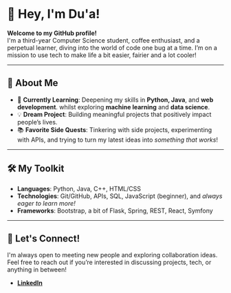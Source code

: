 # 👋 Hey, I'm Du'a!

**Welcome to my GitHub profile!**  
I'm a third-year Computer Science student, coffee enthusiast, and a perpetual learner, diving into the world of code one bug at a time. I’m on a mission to use tech to make life a bit easier, fairier and a lot cooler!

---

## 🚀 About Me

- 🌱 **Currently Learning**: Deepening my skills in **Python, Java**, and **web development**. whilst exploring **machine learning** and **data science**.
- 💡 **Dream Project**: Building meaningful projects that positively impact people’s lives.  
- 📚 **Favorite Side Quests**: Tinkering with side projects, experimenting with APIs, and trying to turn my latest ideas into *something that works*!  
---

## 🛠️ My Toolkit

- **Languages**: Python, Java, C++, HTML/CSS  
- **Technologies**: Git/GitHub, APIs, SQL, JavaScript (beginner), and *always eager to learn more!*  
- **Frameworks**: Bootstrap, a bit of Flask, Spring, REST, React, Symfony  


---

## 💬 Let's Connect!

I'm always open to meeting new people and exploring collaboration ideas. Feel free to reach out if you’re interested in discussing projects, tech, or anything in between!

- **[LinkedIn](https://www.linkedin.com/in/dua-riaz)**
  
